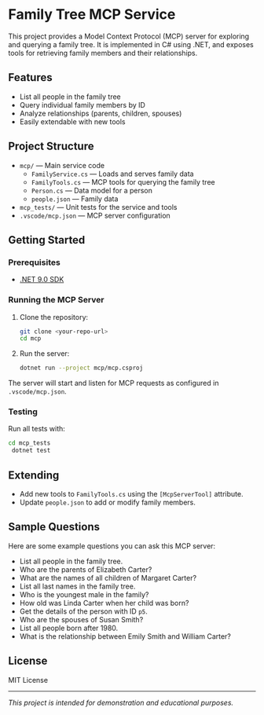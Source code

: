 # Family Tree MCP Service

This project provides a Model Context Protocol (MCP) server for exploring and querying a family tree. It is implemented in C# using .NET, and exposes tools for retrieving family members and their relationships.

## Features
- List all people in the family tree
- Query individual family members by ID
- Analyze relationships (parents, children, spouses)
- Easily extendable with new tools

## Project Structure
- `mcp/` — Main service code
  - `FamilyService.cs` — Loads and serves family data
  - `FamilyTools.cs` — MCP tools for querying the family tree
  - `Person.cs` — Data model for a person
  - `people.json` — Family data
- `mcp_tests/` — Unit tests for the service and tools
- `.vscode/mcp.json` — MCP server configuration

## Getting Started

### Prerequisites
- [.NET 9.0 SDK](https://dotnet.microsoft.com/en-us/download/dotnet/9.0)

### Running the MCP Server

1. Clone the repository:
   ```sh
   git clone <your-repo-url>
   cd mcp
   ```
2. Run the server:
   ```sh
   dotnet run --project mcp/mcp.csproj
   ```

The server will start and listen for MCP requests as configured in `.vscode/mcp.json`.

### Testing

Run all tests with:
```sh
cd mcp_tests
 dotnet test
```

## Extending
- Add new tools to `FamilyTools.cs` using the `[McpServerTool]` attribute.
- Update `people.json` to add or modify family members.

## Sample Questions

Here are some example questions you can ask this MCP server:

- List all people in the family tree.
- Who are the parents of Elizabeth Carter?
- What are the names of all children of Margaret Carter?
- List all last names in the family tree.
- Who is the youngest male in the family?
- How old was Linda Carter when her child was born?
- Get the details of the person with ID `p5`.
- Who are the spouses of Susan Smith?
- List all people born after 1980.
- What is the relationship between Emily Smith and William Carter?

## License
MIT License

---

*This project is intended for demonstration and educational purposes.*
